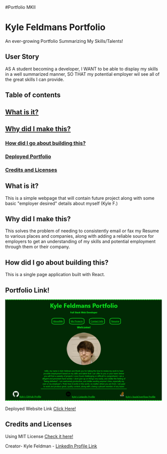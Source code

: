 #Portfolio MKII
# Kyle Feldmans Portfolio
An ever-growing Portfolio Summarizing My Skills/Talents!

## User Story
AS A student becoming a developer,
I WANT to be able to display my skills in a well summarized manner,
SO THAT my potential employer wil see all  of the great skills I can provide.

## Table of contents

## [What is it?](#what)
## [Why did I make this?](#why)
### [How did I go about building this?](#how)
### [Deployed Portfolio](#example)
### [Credits and Licenses](#creds)

## What is it? <a name="what"></a>
This is a simple webpage that will contain future project along with some basic "employer desired" details about myself (Kyle F.)


## Why did I make this? <a name="why"></a> 

This solves the problem of needing to consistently email or fax my Resume to various places and companies, along with adding a reliable source for employers to get an understanding of my skills and potential employment through them or their company.


## How did I go about building this? <a name="how"></a>
This is a single page application built with React.


## Portfolio Link! <a name="example"></a>

![Screenshot](/ScreenshotPortfolio.png)

Deployed Website Link [Click Here!](https://mrsinzo.github.io/Kyle-Feldmans-Portfolio/)

## Credits and Licenses <a name="creds"></a>
Using MIT License [Check it here!](https://opensource.org/licenses/MIT)

Creator- Kyle Feldman - [LinkedIn Profile Link](https://www.linkedin.com/in/kyle-feldman-427b5624b)
